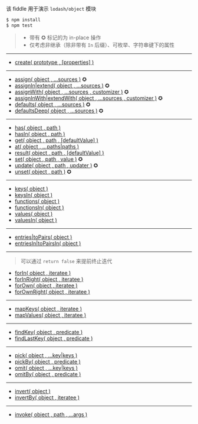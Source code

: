 该 fiddle 用于演示 `lodash/object` 模块

```sh
$ npm install
$ npm test
```

> - 带有 ✪ 标记的为 in-place 操作
> - 仅考虑非继承（除非带有 `In` 后缀）、可枚举、字符串键下的属性

---

- [create( prototype , [properties] )](https://lodash.com/docs#create)

---

- [assign( object , ...sources )](https://lodash.com/docs#assign) ✪
- [assignIn|extend( object , ...sources )](https://lodash.com/docs#assignIn) ✪
- [assignWith( object , ...sources , customizer )](https://lodash.com/docs#assignWith) ✪
- [assignInWith|extendWith( object , ...sources , customizer )](https://lodash.com/docs#assignInWith) ✪
- [defaults( object , ...sources )](https://lodash.com/docs#defaults) ✪
- [defaultsDeep( object , ...sources )](https://lodash.com/docs#defaultsDeep) ✪

---

- [has( object , path )](https://lodash.com/docs#has)
- [hasIn( object , path )](https://lodash.com/docs#hasIn)
- [get( object , path , [defaultValue] )](https://lodash.com/docs#get)
- [at( object , ...paths|paths )](https://lodash.com/docs#at)
- [result( object , path , [defaultValue] )](https://lodash.com/docs#result)
- [set( object , path , value )](https://lodash.com/docs#set) ✪
- [update( object , path , updater )](https://lodash.com/docs#update) ✪
- [unset( object , path )](https://lodash.com/docs#unset) ✪

---

- [keys( object )](https://lodash.com/docs#keys)
- [keysIn( object )](https://lodash.com/docs#keysIn)
- [functions( object )](https://lodash.com/docs#functions)
- [functionsIn( object )](https://lodash.com/docs#functionsIn)
- [values( object )](https://lodash.com/docs#values)
- [valuesIn( object )](https://lodash.com/docs#valuesIn)

---

- [entries|toPairs( object )](https://lodash.com/docs#toPairs)
- [entriesIn|toPairsIn( object )](https://lodash.com/docs#toPairsIn)

---

> 可以通过 `return false` 来提前终止迭代

- [forIn( object , iteratee )](https://lodash.com/docs#forIn)
- [forInRight( object , iteratee )](https://lodash.com/docs#forInRight)
- [forOwn( object , iteratee )](https://lodash.com/docs#forOwn)
- [forOwnRight( object , iteratee )](https://lodash.com/docs#forOwnRight)

---

- [mapKeys( object , iteratee )](https://lodash.com/docs#mapKeys)
- [mapValues( object , iteratee )](https://lodash.com/docs#mapValues)

---

- [findKey( object , predicate )](https://lodash.com/docs#findKey)
- [findLastKey( object , predicate )](https://lodash.com/docs#findLastKey)

---

- [pick( object , ...key|keys )](https://lodash.com/docs#pick)
- [pickBy( object , predicate )](https://lodash.com/docs#pickBy)
- [omit( object , ...key|keys )](https://lodash.com/docs#omit)
- [omitBy( object , predicate )](https://lodash.com/docs#omitBy)

---

- [invert( object )](https://lodash.com/docs#invert)
- [invertBy( object , iteratee )](https://lodash.com/docs#invertBy)

---

- [invoke( object , path , ...args )](https://lodash.com/docs#invoke)
